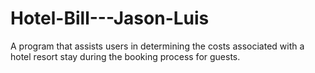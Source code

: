 # Hotel-Bill---Jason-Luis
A program that assists users in determining the costs associated with a hotel resort stay during the booking process for guests. 
